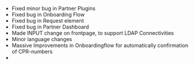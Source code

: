 - Fixed minor bug in Partner Plugins
- Fixed bug in Onboarding Flow
- Fixed bug in Request element
- Fixed bug in Partner Dashboard
- Made INPUT change on frontpage, to support LDAP Connectivities
- Minor language changes
- Massive Improvements in Onboardingflow for automatically confirmation of CPR-numbers
- 